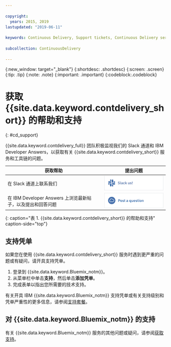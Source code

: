 ```yaml
---

copyright:
  years: 2015, 2019
lastupdated: "2019-06-11"

keywords: Continuous Delivery, Support tickets, Continuous Delivery service

subcollection: ContinuousDelivery

---
```


{:new_window: target="_blank"}
{:shortdesc: .shortdesc}
{:screen: .screen}
{:tip: .tip}
{:note: .note}
{:important: .important}
{:codeblock:.codeblock}


# 获取 {{site.data.keyword.contdelivery_short}} 的帮助和支持    
{: #cd_support}  

{{site.data.keyword.contdelivery_full}} 团队积极监视我们的 Slack 通道和 IBM Developer Answers，以获取有关 {{site.data.keyword.contdelivery_short}} 服务和工具链的问题。

|获取帮助|提出问题|
|----------|---------|
|在 Slack 通道上联系我们| <a class="xref" href="https://ic-devops-slack-invite.us-south.devops.cloud.ibm.com/" target="_blank" title="（在新选项卡或窗口中打开）"><img class="image" src="images/slack_us.png" alt="通过 Slack 联系我们"/></a> |
|在 IBM Developer Answers 上浏览最新帖子，以及提出和回答问题| <a class="xref" href="https://developer.ibm.com/answers/topics/devops-services.html" target="_blank" title="（在新选项卡或窗口中打开）"><img class="image" src="images/post_question.png" alt="IBM Developer Answers"/></a> |
{: caption="表 1. {{site.data.keyword.contdelivery_short}} 的帮助和支持" caption-side="top"}

<!--<table>
<tr>
<th style="width:20%"> &nbsp; &nbsp; &nbsp;</th>
 <th style="text-align:center;width=60%">
 <strong>Ask Us a Question</strong> </th>
<th> &nbsp; &nbsp; &nbsp;</th>
</tr>
<tr>
<td> </td>
  <td align="center">
  <p>Get help fast, directly from IBM {{site.data.keyword.contdelivery_short}} and other DevOps Services users.</p>
  <b>dW Answers</b>
  <p>
   <a class="xref" href="https://developer.ibm.com/answers/questions/ask/?topics=devops-services,ibm-cloud" target="_blank" title="(Opens in a new tab or window)"><img class="image" src="images/ask-a-question.png" alt="Ask a question"/></a></p>
   <p>
    <a class="xref" href="https://developer.ibm.com/answers/topics/devops-services.html" target="_blank" title="(Opens in a new tab or window)">Show recent <img class="image" src="../../icons/launch-glyph.svg" alt="External link icon"/></a> {{site.data.keyword.Bluemix_notm}} DevOps Services questions on dW Answers.</p> 
 </td>
 <td></td>
    </tr>
  </table>  -->


## 支持凭单

如果您在使用 {{site.data.keyword.contdelivery_short}} 服务时遇到更严重的问题或有疑问，请开具支持凭单。   

1. 登录到 {{site.data.keyword.Bluemix_notm}}。
1. 从菜单栏中单击**支持**，然后单击**添加凭单**。
1. 完成表单以指出您所需要的技术支持。

有关开具 IBM {{site.data.keyword.Bluemix_notm}} 支持凭单或有关支持级别和凭单严重性的更多信息，请参阅[支持套餐](/docs/get-support?topic=get-support-support-plans)。


## 对 {{site.data.keyword.Bluemix_notm}} 的支持
有关 {{site.data.keyword.Bluemix_notm}} 服务的其他问题或疑问，请参阅[获取支持](/docs/get-support?topic=get-support-getting-customer-support)。
